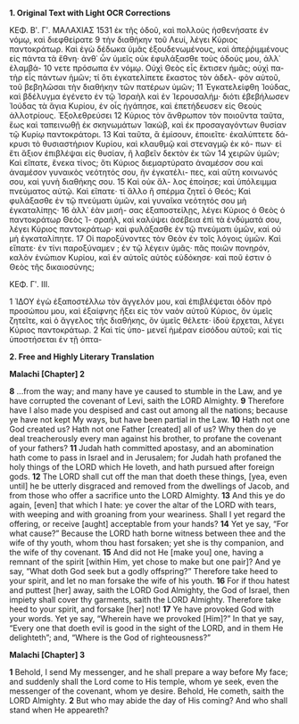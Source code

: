 **1. Original Text with Light OCR Corrections**

ΚΕΦ. Βʹ. Γʹ. ΜΑΛΑΧΙΑΣ 1531
ἐκ τῆς ὁδοῦ, καὶ πολλοὺς ἠσθενήσατε ἐν νόμῳ, καὶ διεφθείρατε
9 τὴν διαθήκην τοῦ Λευί, λέγει Κύριος παντοκράτωρ. Καὶ ἐγὼ
δέδωκα ὑμᾶς ἐξουδενωμένους, καὶ ἀπεῤῥιμμένους εἰς πάντα τὰ
ἔθνη· ἀνθ᾿ ὧν ὑμεῖς οὐκ ἐφυλάξασθε τοὺς ὁδούς μου, ἀλλ᾿ ἐλαμβά-
10 νετε πρόσωπα ἐν νόμῳ. Οὐχὶ Θεὸς εἷς ἔκτισεν ἡμᾶς; οὐχὶ πα-
τὴρ εἷς πάντων ἡμῶν; τί ὅτι ἐγκατελίπετε ἕκαστος τὸν ἀδελ-
φὸν αὐτοῦ, τοῦ βεβηλῶσαι τὴν διαθήκην τῶν πατέρων ὑμῶν;
11 Ἐγκατελείφθη Ἰούδας, καὶ βδέλυγμα ἐγένετο ἐν τῷ Ἰσραὴλ καὶ
ἐν Ἱερουσαλήμ· διότι ἐβεβήλωσεν Ἰούδας τὰ ἅγια Κυρίου, ἐν οἷς
ἠγάπησε, καὶ ἐπετήδευσεν εἰς Θεοὺς ἀλλοτρίους. Ἐξολεθρεύσει
12 Κύριος τὸν ἄνθρωπον τὸν ποιοῦντα ταῦτα, ἕως καὶ ταπεινωθῇ ἐκ
σκηνωμάτων Ἰακώβ, καὶ ἐκ προσαγαγόντων θυσίαν τῷ Κυρίῳ
παντοκράτορι. 13 Καὶ ταῦτα, ἃ ἐμίσουν, ἐποιεῖτε· ἐκαλύπτετε δά-
κρυσι τὸ θυσιαστήριον Κυρίου, καὶ κλαυθμῷ καὶ στεναγμῷ ἐκ κό-
πων· εἰ ἔτι ἄξιον ἐπιβλέψαι εἰς θυσίαν, ἢ λαβεῖν δεκτὸν ἐκ τῶν
14 χειρῶν ὑμῶν; Καὶ εἴπατε, ἕνεκα τίνος; ὅτι Κύριος διεμαρτύρατο
ἀναμέσον σου καὶ ἀναμέσον γυναικὸς νεότητός σου, ἣν ἐγκατέλι-
πες, καὶ αὕτη κοινωνός σου, καὶ γυνὴ διαθήκης σου. 15 Καὶ οὐκ ἄλ-
λος ἐποίησε; καὶ ὑπόλειμμα πνεύματος αὐτῷ. Καὶ εἴπατε· τί
ἄλλο ἢ σπέρμα ζητεῖ ὁ Θεός; Καὶ φυλάξασθε ἐν τῷ πνεύματι
ὑμῶν, καὶ γυναῖκα νεότητός σου μὴ ἐγκαταλίπῃς· 16 ἀλλ᾿ ἐὰν μισή-
σας ἐξαποστείλῃς, λέγει Κύριος ὁ Θεὸς ὁ παντοκράτωρ Θεὸς Ἰ-
σραήλ, καὶ καλύψει ἀσέβεια ἐπὶ τὰ ἐνδύματά σου, λέγει Κύριος
παντοκράτωρ· καὶ φυλάξασθε ἐν τῷ πνεύματι ὑμῶν, καὶ οὐ μὴ
ἐγκαταλίπητε. 17 Οἱ παροξύνοντες τὸν Θεὸν ἐν τοῖς λόγοις ὑμῶν.
Καὶ εἴπατε· ἐν τίνι παροξύναμεν ; ἐν τῷ λέγειν ὑμᾶς· πᾶς ποιῶν
πονηρόν, καλὸν ἐνώπιον Κυρίου, καὶ ἐν αὐτοῖς αὐτὸς εὐδόκησε·
καὶ ποῦ ἐστιν ὁ Θεὸς τῆς δικαιοσύνης;

ΚΕΦ. Γʹ. ΙΙΙ.

1 ἸΔΟΥ ἐγὼ ἐξαποστέλλω τὸν ἄγγελόν μου, καὶ ἐπιβλέψεται
ὁδὸν πρὸ προσώπου μου, καὶ ἐξαίφνης ἥξει εἰς τὸν ναὸν αὐτοῦ
Κύριος, ὃν ὑμεῖς ζητεῖτε, καὶ ὁ ἄγγελος τῆς διαθήκης, ὃν ὑμεῖς
θέλετε· ἰδοὺ ἔρχεται, λέγει Κύριος παντοκράτωρ. 2 Καὶ τίς ὑπο-
μενεῖ ἡμέραν εἰσόδου αὐτοῦ; καὶ τίς ὑποστήσεται ἐν τῇ ὀπτα-

**2. Free and Highly Literary Translation**

**Malachi [Chapter] 2**

**8** ...from the way; and many have ye caused to stumble in the Law, and ye have corrupted the covenant of Levi, saith the LORD Almighty.
**9** Therefore have I also made you despised and cast out among all the nations; because ye have not kept My ways, but have been partial in the Law.
**10** Hath not one God created us? Hath not one Father [created] all of us? Why then do ye deal treacherously every man against his brother, to profane the covenant of your fathers?
**11** Judah hath committed apostasy, and an abomination hath come to pass in Israel and in Jerusalem; for Judah hath profaned the holy things of the LORD which He loveth, and hath pursued after foreign gods.
**12** The LORD shall cut off the man that doeth these things, [yea, even until] he be utterly disgraced and removed from the dwellings of Jacob, and from those who offer a sacrifice unto the LORD Almighty.
**13** And this ye do again, [even] that which I hate: ye cover the altar of the LORD with tears, with weeping and with groaning from your weariness. Shall I yet regard the offering, or receive [aught] acceptable from your hands?
**14** Yet ye say, “For what cause?” Because the LORD hath borne witness between thee and the wife of thy youth, whom thou hast forsaken; yet she is thy companion, and the wife of thy covenant.
**15** And did not He [make you] one, having a remnant of the spirit [within Him, yet chose to make but one pair]? And ye say, “What doth God seek but a godly offspring?” Therefore take heed to your spirit, and let no man forsake the wife of his youth.
**16** For if thou hatest and puttest [her] away, saith the LORD God Almighty, the God of Israel, then impiety shall cover thy garments, saith the LORD Almighty. Therefore take heed to your spirit, and forsake [her] not!
**17** Ye have provoked God with your words. Yet ye say, “Wherein have we provoked [Him]?” In that ye say, “Every one that doeth evil is good in the sight of the LORD, and in them He delighteth”; and, “Where is the God of righteousness?”

**Malachi [Chapter] 3**

**1** Behold, I send My messenger, and he shall prepare a way before My face; and suddenly shall the Lord come to His temple, whom ye seek, even the messenger of the covenant, whom ye desire. Behold, He cometh, saith the LORD Almighty.
**2** But who may abide the day of His coming? And who shall stand when He appeareth?